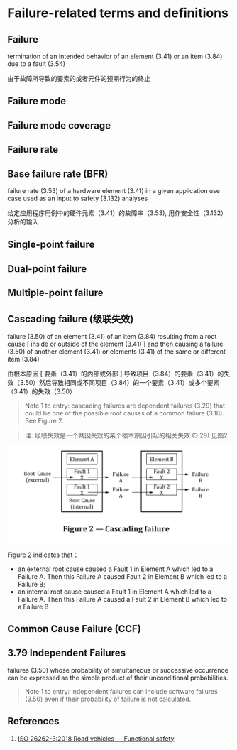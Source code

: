 # Failure-related terms and definitions

## Failure

termination of an intended behavior of an element \(3.41\) or an item \(3.84\) due to a fault \(3.54\)

由于故障所导致的要素的或者元件的预期行为的终止



## Failure mode

## Failure mode coverage

## Failure rate

## Base failure rate \(BFR\)

failure rate \(3.53\) of a hardware element \(3.41\) in a given application use case used as an input to safety \(3.132\) analyses 

给定应用程序用例中的硬件元素（3.41）的故障率（3.53\), 用作安全性（3.132）分析的输入

## Single-point failure

## Dual-point failure

## Multiple-point failure

## Cascading failure \(级联失效\)

failure \(3.50\) of an element \(3.41\) of an item \(3.84\) resulting from a root cause \[ inside or outside of the element \(3.41\) \] and then causing a failure \(3.50\) of another element \(3.41\) or elements \(3.41\) of the same or different item \(3.84\)

由根本原因 \[ 要素（3.41）的内部或外部 \] 导致项目（3.84）的要素（3.41）的失效（3.50）然后导致相同或不同项目（3.84）的一个要素（3.41）或多个要素（3.41）的失效（3.50）

> Note 1 to entry: cascading failures are dependent failures \(3.29\) that could be one of the possible root causes of a common failure \(3.18\). See Figure 2.

> 注: 级联失效是一个共因失效的某个根本原因引起的相关失效 \(3.29\) 见图2

![](../.gitbook/assets/wechatimg402.png)

Figure 2 indicates that：

* an external root cause caused a Fault 1 in Element A which led to a Failure A. Then this Failure A caused Fault 2 in Element B which led to a Failure B;
* an internal root cause caused a Fault 1 in Element A which led to a Failure A. Then this Failure A caused a Fault 2 in Element B which led to a Failure B

## Common Cause Failure \(CCF\)

## 3.79 Independent Failures

failures \(3.50\) whose probability of simultaneous or successive occurrence can be expressed as the simple product of their unconditional probabilities.

> Note 1 to entry: independent failures can include software failures \(3.50\) even if their probability of failure is not calculated.



## References

1. [ISO 26262-3:2018 Road vehicles — Functional safety ](https://www.iso.org/standard/68383.html)

